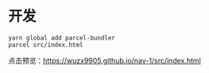 # 开发
```
yarn global add parcel-bundler
parcel src/index.html
```
点击预览：https://wuzx9905.github.io/nav-1/src/index.html
